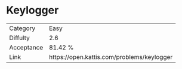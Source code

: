 # Keylogger

<table>
    <tr>
        <td>Category</td>
        <td>Easy</td>
    </tr>
    <tr>
        <td>Diffulty</td>
        <td>2.6</td>
    </tr>
    <tr>
        <td>Acceptance</td>
        <td>81.42 %</td>
    </tr>
    <tr>
        <td>Link</td>
        <td>https://open.kattis.com/problems/keylogger</td>
    </tr>
</table>